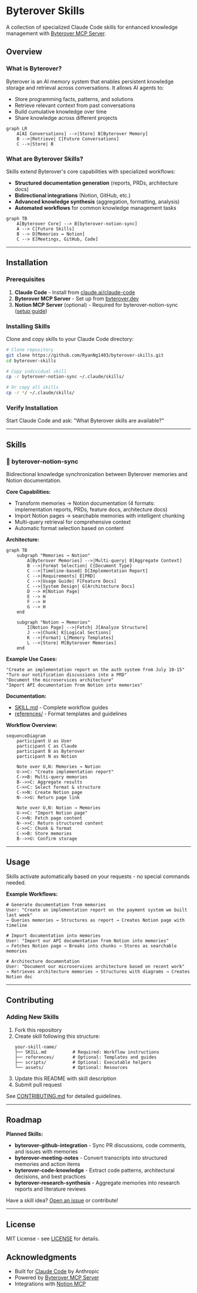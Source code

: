 # Byterover Skills

A collection of specialized Claude Code skills for enhanced knowledge management with [Byterover MCP Server](https://www.byterover.dev/).

## Overview

### What is Byterover?

Byterover is an AI memory system that enables persistent knowledge storage and retrieval across conversations. It allows AI agents to:

- Store programming facts, patterns, and solutions
- Retrieve relevant context from past conversations
- Build cumulative knowledge over time
- Share knowledge across different projects

```mermaid
graph LR
    A[AI Conversations] -->|Store| B[Byterover Memory]
    B -->|Retrieve| C[Future Conversations]
    C -->|Store| B
```

### What are Byterover Skills?

Skills extend Byterover's core capabilities with specialized workflows:

- **Structured documentation generation** (reports, PRDs, architecture docs)
- **Bidirectional integrations** (Notion, GitHub, etc.)
- **Advanced knowledge synthesis** (aggregation, formatting, analysis)
- **Automated workflows** for common knowledge management tasks

```mermaid
graph TB
    A[Byterover Core] --> B[byterover-notion-sync]
    A --> C[Future Skills]
    B --> D[Memories ↔️ Notion]
    C --> E[Meetings, GitHub, Code]
```

---

## Installation

### Prerequisites

1. **Claude Code** - Install from [claude.ai/claude-code](https://claude.ai/claude-code)
2. **Byterover MCP Server** - Set up from [byterover.dev](https://www.byterover.dev/)
3. **Notion MCP Server** (optional) - Required for byterover-notion-sync ([setup guide](https://developers.notion.com/docs/mcp))

### Installing Skills

Clone and copy skills to your Claude Code directory:

```bash
# Clone repository
git clone https://github.com/RyanNg1403/byterover-skills.git
cd byterover-skills

# Copy individual skill
cp -r byterover-notion-sync ~/.claude/skills/

# Or copy all skills
cp -r */ ~/.claude/skills/
```

### Verify Installation

Start Claude Code and ask: "What Byterover skills are available?"

---

## Skills

### 🔄 byterover-notion-sync

Bidirectional knowledge synchronization between Byterover memories and Notion documentation.

**Core Capabilities:**

- Transform memories → Notion documentation (4 formats: implementation reports, PRDs, feature docs, architecture docs)
- Import Notion pages → searchable memories with intelligent chunking
- Multi-query retrieval for comprehensive context
- Automatic format selection based on content

**Architecture:**

```mermaid
graph TB
    subgraph "Memories → Notion"
        A[Byterover Memories] -->|Multi-query| B[Aggregate Context]
        B -->|Format Selection| C{Document Type}
        C -->|Timeline-based| D[Implementation Report]
        C -->|Requirements| E[PRD]
        C -->|Usage Guide| F[Feature Docs]
        C -->|System Design| G[Architecture Docs]
        D --> H[Notion Page]
        E --> H
        F --> H
        G --> H
    end

    subgraph "Notion → Memories"
        I[Notion Page] -->|Fetch| J[Analyze Structure]
        J -->|Chunk| K[Logical Sections]
        K -->|Format| L[Memory Templates]
        L -->|Store| M[Byterover Memories]
    end
```

**Example Use Cases:**

```
"Create an implementation report on the auth system from July 10-15"
"Turn our notification discussions into a PRD"
"Document the microservices architecture"
"Import API documentation from Notion into memories"
```

**Documentation:**

- [SKILL.md](byterover-notion-sync/SKILL.md) - Complete workflow guides
- [references/](byterover-notion-sync/references/) - Format templates and guidelines

**Workflow Overview:**

```mermaid
sequenceDiagram
    participant U as User
    participant C as Claude
    participant B as Byterover
    participant N as Notion

    Note over U,N: Memories → Notion
    U->>C: "Create implementation report"
    C->>B: Multi-query memories
    B-->>C: Aggregate results
    C->>C: Select format & structure
    C->>N: Create Notion page
    N-->>U: Return page link

    Note over U,N: Notion → Memories
    U->>C: "Import Notion page"
    C->>N: Fetch page content
    N-->>C: Return structured content
    C->>C: Chunk & format
    C->>B: Store memories
    B-->>U: Confirm storage
```

---

## Usage

Skills activate automatically based on your requests - no special commands needed.

**Example Workflows:**

```
# Generate documentation from memories
User: "Create an implementation report on the payment system we built last week"
→ Queries memories → Structures as report → Creates Notion page with timeline

# Import documentation into memories
User: "Import our API documentation from Notion into memories"
→ Fetches Notion page → Breaks into chunks → Stores as searchable memories

# Architecture documentation
User: "Document our microservices architecture based on recent work"
→ Retrieves architecture memories → Structures with diagrams → Creates Notion doc
```

---

## Contributing

### Adding New Skills

1. Fork this repository
2. Create skill following this structure:
   ```
   your-skill-name/
   ├── SKILL.md          # Required: Workflow instructions
   ├── references/       # Optional: Templates and guides
   ├── scripts/          # Optional: Executable helpers
   └── assets/           # Optional: Resources
   ```
3. Update this README with skill description
4. Submit pull request

See [CONTRIBUTING.md](CONTRIBUTING.md) for detailed guidelines.

---

## Roadmap

**Planned Skills:**

- **byterover-github-integration** - Sync PR discussions, code comments, and issues with memories
- **byterover-meeting-notes** - Convert transcripts into structured memories and action items
- **byterover-code-knowledge** - Extract code patterns, architectural decisions, and best practices
- **byterover-research-synthesis** - Aggregate memories into research reports and literature reviews

Have a skill idea? [Open an issue](https://github.com/RyanNg1403/byterover-skills/issues) or contribute!

---

## License

MIT License - see [LICENSE](LICENSE) for details.

## Acknowledgments

- Built for [Claude Code](https://www.claude.com/product/claude-code) by Anthropic
- Powered by [Byterover MCP Server](https://www.byterover.dev/)
- Integrations with [Notion MCP](https://developers.notion.com/docs/mcp)

